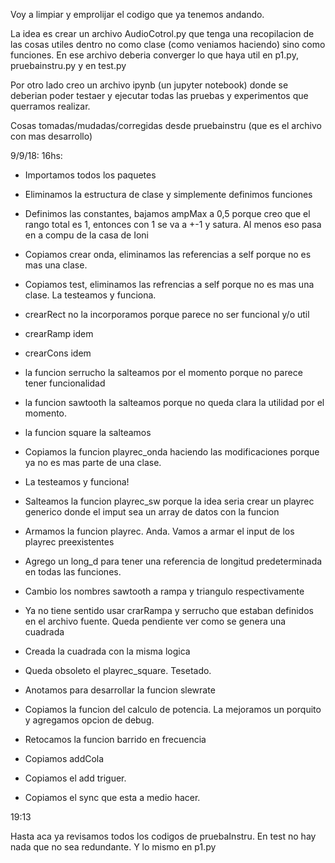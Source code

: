 Voy a limpiar y emprolijar el codigo que ya tenemos andando. 

La idea es crear un archivo AudioCotrol.py que tenga una recopilacion de las cosas utiles dentro no como clase (como veniamos haciendo) sino como funciones. 
En ese archivo deberia converger lo que haya util en p1.py, pruebainstru.py y en test.py

Por otro lado creo un archivo ipynb (un jupyter notebook) donde se deberian poder testaer y ejecutar todas las pruebas y experimentos que querramos realizar. 


Cosas tomadas/mudadas/corregidas desde pruebainstru (que es el archivo con mas desarrollo)

9/9/18:
16hs:

- Importamos todos los paquetes
- Eliminamos la estructura de clase y simplemente definimos funciones
- Definimos las constantes, bajamos ampMax a 0,5 porque creo que el rango total es 1, entonces con 1 se va a +-1 y satura. Al menos eso pasa en a compu de la casa de Ioni
- Copiamos crear onda, eliminamos las referencias a self porque no es mas una clase.
- Copiamos test, eliminamos las refrencias a self porque no es mas una clase. La testeamos y funciona. 
- crearRect no la incorporamos porque parece no ser funcional y/o util
- crearRamp idem
- crearCons idem
- la funcion serrucho la salteamos por el momento porque no parece tener funcionalidad
- la funcion sawtooth la salteamos porque no queda clara la utilidad por el momento.
- la funcion square la salteamos

- Copiamos la funcion playrec_onda haciendo las modificaciones porque ya no es mas parte de una clase.
- La testeamos y funciona!

- Salteamos la funcion playrec_sw porque la idea seria crear un playrec generico donde el imput sea un array de datos con la funcion
- Armamos la funcion playrec. Anda. Vamos a armar el input de los playrec preexistentes

- Agrego un long_d para tener una referencia de longitud predeterminada en todas las funciones. 
- Cambio los nombres sawtooth a rampa y triangulo respectivamente
- Ya no tiene sentido usar crarRampa y serrucho que estaban definidos en el archivo fuente. Queda pendiente ver como se genera una cuadrada
- Creada la cuadrada con la misma logica
- Queda obsoleto el playrec_square. Tesetado. 

- Anotamos para desarrollar la funcion slewrate
- Copiamos la funcion del calculo de potencia. La mejoramos un porquito y agregamos opcion de debug.
- Retocamos la funcion barrido en frecuencia
- Copiamos addCola
- Copiamos el add triguer.
- Copiamos el sync que esta a medio hacer.

19:13

Hasta aca ya revisamos todos los codigos de pruebaInstru. En test no hay nada que no sea redundante. Y lo mismo en p1.py


